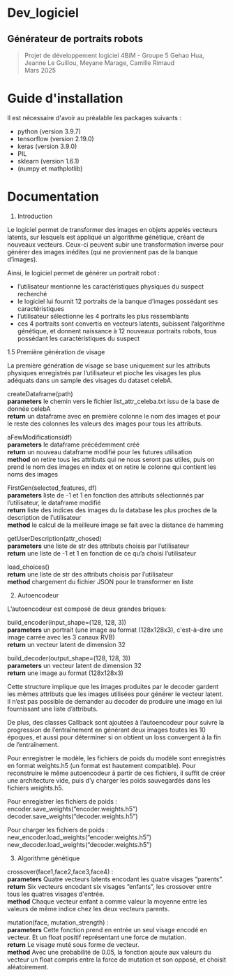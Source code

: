 # Dev_logiciel
## Générateur de portraits robots
>Projet de développement logiciel 4BiM - Groupe 5
>Gehao Hua, Jeanne Le Guillou, Meyane Marage, Camille Rimaud  
>Mars 2025

# Guide d'installation
Il est nécessaire d'avoir au préalable les packages suivants :
* python (version 3.9.7)
* tensorflow (version 2.19.0)
* keras (version 3.9.0)
* PIL
* sklearn (version 1.6.1)
* (numpy et mathplotlib)

# Documentation  
1. Introduction

Le logiciel permet de transformer des images en objets appelés vecteurs latents, sur lesquels est appliqué un algorithme génétique, créant de nouveaux vecteurs. Ceux-ci peuvent subir une transformation inverse pour générer des images inédites (qui ne proviennent pas de la banque d’images).

Ainsi, le logiciel permet de générer un portrait robot : 

- l’utilisateur mentionne les caractéristiques physiques du suspect recherché  
- le logiciel lui fournit 12 portraits de la banque d’images possédant ses caractéristiques  
- l’utilisateur sélectionne les 4 portraits les plus ressemblants  
- ces 4 portraits sont convertis en vecteurs latents, subissent l’algorithme génétique, et donnent naissance à 12 nouveaux portraits robots, tous possédant les caractéristiques du suspect 

1.5 Première génération de visage

La première génération de visage se base uniquement sur les attributs physiques enregistrés par l’utilisateur et pioche les visages les plus adéquats dans un sample des visages du dataset celebA.

createDataframe(path)  
**parameters** le chemin vers le fichier list\_attr\_celeba.txt issu de la base de donnée celebA  
**return** un dataframe avec en première colonne le nom des images et pour le reste des colonnes les valeurs des images pour tous les attributs.

aFewModifications(df)  
**parameters** le dataframe précédemment créé  
**return** un nouveau dataframe modifié pour les futures utilisation  
**method** on retire tous les attributs qui ne nous seront pas utiles, puis on prend le nom des images en index et on retire le colonne qui contient les noms des images

FirstGen(selected\_features, df)  
**parameters** liste de \-1 et 1 en fonction des attributs sélectionnés par l’utilisateur, le dataframe modifié  
**return** liste des indices des images du la database les plus proches de la description de l’utilisateur  
**method** le calcul de la meilleure image se fait avec la distance de hamming

getUserDescription(attr\_chosed)  
**parameters** une liste de str des attributs choisis par l’utilisateur  
**return** une liste de \-1 et 1 en fonction de ce qu’a choisi l’utilisateur

load\_choices()  
**return** une liste de str des attributs choisis par l’utilisateur  
**method** chargement du fichier JSON pour le transformer en liste

2.  Autoencodeur

L’autoencodeur est composé de deux grandes briques:

build\_encoder(input\_shape=(128, 128, 3))  
**parameters** un portrait (une image au format (128x128x3), c'est-à-dire une image carrée avec les 3 canaux RVB)   
**return** un vecteur latent de dimension 32

build\_decoder(output\_shape=(128, 128, 3))  
**parameters** un vecteur latent de dimension 32  
**return** une image au format (128x128x3)

Cette structure implique que les images produites par le decoder gardent les mêmes attributs que les images utilisées pour générer le vecteur latent. Il n’est pas possible de demander au decoder de produire une image en lui fournissant une liste d’attributs.

De plus, des classes Callback sont ajoutées à l’autoencodeur pour suivre la progression de l’entraînement en générant deux images toutes les 10 époques, et aussi pour déterminer si on obtient un loss convergent à la fin de l’entraînement. 

Pour enregistrer le modèle, les fichiers de poids du modèle sont enregistrés en format weights.h5 (un format est hautement compatible). Pour reconstruire le même autoencodeur à partir de ces fichiers, il suffit de créer une architecture vide, puis d’y charger les poids sauvegardés dans les fichiers weights.h5. 

Pour enregistrer les fichiers de poids :   
encoder.save\_weights(“encoder.weights.h5”)  
decoder.save\_weights(“decoder.weights.h5”)

Pour charger les fichiers de poids :   
new\_encoder.load\_weights(“encoder.weights.h5”)  
new\_decoder.load\_weights(“decoder.weights.h5”)

3. Algorithme génétique

crossover(face1,face2,face3,face4) :  
**parameters** Quatre vecteurs latents encodant les quatre visages ”parents”.  
**return** Six vecteurs encodant six visages ”enfants”, les crossover entre  
tous les quatres visages d'entrée.  
**method** Chaque vecteur enfant a comme valeur la moyenne entre les valeurs de même indice chez les deux vecteurs parents.

mutation(face, mutation\_strength) :  
**parameters** Cette fonction prend en entrée un seul visage encodé en vecteur. Et un float positif représentant une force de mutation.  
**return** Le visage muté sous forme de vecteur.  
**method** Avec une probabilité de 0.05, la fonction ajoute aux valeurs du vecteur un float compris entre la force de mutation et son opposé, et choisit aléatoirement.  
